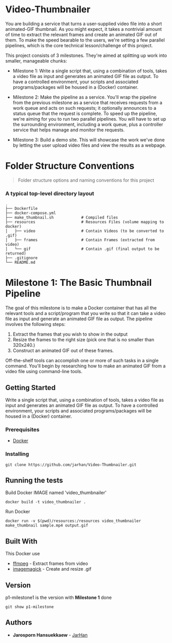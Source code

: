 # Video-Thumbnailer
You are building a service that turns a user-supplied video file into a short animated-GIF thumbnail. As you might expect, it takes a nontrivial amount of time to extract the relevant frames and create an animated GIF out of them. To make the speed bearable to the users, we're setting a few parallel pipelines, which is the core technical lesson/challenge of this project.

This project consists of 3 milestones. They're aimed at splitting up work into smaller, manageable chunks:

* Milestone 1: Write a single script that, using a combination of tools, takes a video file as input and generates an animated GIF file as output. To have a controlled environment, your scripts and associated programs/packages will be housed in a (Docker) container.

* Milestone 2: Make the pipeline as a service. You'll wrap the pipeline from the previous milestone as a service that receives requests from a work queue and acts on such requests; it optionally announces to a status queue that the request is complete. To speed up the pipeline, we're aiming for you to run two parallel pipelines. You will have to set up the surrounding environment, including a work queue, plus a controller service that helps manage and monitor the requests.

* Milestone 3: Build a demo site. This will showcase the work we've done by letting the user upload video files and view the results as a webpage.

Folder Structure Conventions
============================

> Folder structure options and naming conventions for this project

### A typical top-level directory layout

    .
    ├── Dockerfile                  
    ├── docker-compose.yml          
    ├── make_thumbnail.sh            # Compiled files
    ├── resources                    # Resources Files (volume mapping to docker)
    │   ├── video                    # Contain Videos (to be converted to .gif)
    │   ├── frames                   # Contain Frames (extracted from video)
    │   └── gif                      # Contain .gif (final output to be returned)
    ├── .gitignore
    └── README.md


# Milestone 1: The Basic Thumbnail Pipeline
The goal of this milestone is to make a Docker container that has all the relevant tools and a script/program that you write so that it can take a video file as input and generate an animated GIF file as output. The pipeline involves the following steps:

1. Extract the frames that you wish to show in the output
2. Resize the frames to the right size (pick one that is no smaller than 320x240.)
3. Construct an animated GIF out of these frames.

Off-the-shelf tools can accomplish one or more of such tasks in a single command. You'll begin by researching how to make an animated GIF from a video file using command-line tools.

## Getting Started
Write a single script that, using a combination of tools, takes a video file as input and generates an animated GIF file as output. To have a controlled environment, your scripts and associated programs/packages will be housed in a (Docker) container.

### Prerequisites
* [Docker](https://www.docker.com/)

### Installing
```
git clone https://github.com/jarhan/Video-Thumbnailer.git
```

## Running the tests

Build Docker IMAGE named 'video_thumbnailer'
```
docker build -t video_thumbnailer .
```
Run Docker
```
docker run -v $(pwd)/resources:/resources video_thumbnailer make_thumbnail sample.mp4 output.gif
```

## Built With
This Docker use 
* [ffmpeg](https://www.ffmpeg.org/) - Extract frames from video
* [imagemagick](http://www.imagemagick.org/script/index.php) - Create and resize .gif

## Version
p1-milestone1 is the version with **Milestone 1** done
```
git show p1-milestone
```

## Authors
* **Jarosporn Hansuekkaew** - [JarHan](https://github.com/jarhan)
